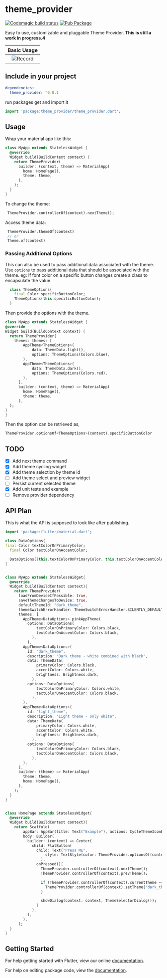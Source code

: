 # theme_provider

[![Codemagic build status](https://api.codemagic.io/apps/5cfb60390824820019d5af6b/5cfb60390824820019d5af6a/status_badge.svg)](https://codemagic.io/apps/5cfb60390824820019d5af6b/5cfb60390824820019d5af6a/latest_build)
[![Pub Package](https://img.shields.io/pub/v/theme_provider.svg)](https://pub.dartlang.org/packages/theme_provider)

Easy to use, customizable and pluggable Theme Provider.
**This is still a work in progress.4**

| Basic Usage           |
|:-------------:|
| ![Record](record.gif) |

## Include in your project

```yaml
dependencies:
  theme_provider: ^0.0.1
```

run packages get and import it

```dart
import 'package:theme_provider/theme_provider.dart';
```

## Usage

Wrap your material app like this:

```dart
class MyApp extends StatelessWidget {
  @override
  Widget build(BuildContext context) {
    return ThemeProvider(
      builder: (context, theme) => MaterialApp(
        home: HomePage(),
        theme: theme,
      ),
    );
  }
}
```

To change the theme:

```dart
 ThemeProvider.controllerOf(context).nextTheme();
```

Access theme data:

```dart
 ThemeProvider.themeOf(context)
 // or
 Theme.of(context)
```

### Passing Additional Options

This can also be used to pass additional data associated with the theme. Use `options` to pass additional data that should be associated with the theme.
eg: If font color on a specific button changes create a class to encapsulate the value.

```dart
  class ThemeOptions{
    final Color specificButtonColor;
    ThemeOptions(this.specificButtonColor);
  }
```

  Then provide the options with the theme.

  ```dart
class MyApp extends StatelessWidget {
  @override
  Widget build(BuildContext context) {
    return ThemeProvider(
      themes: themes: [
          AppTheme<ThemeOptions>(
              data: ThemeData.light(),
              options: ThemeOptions(Colors.blue),
          ),
          AppTheme<ThemeOptions>(
              data: ThemeData.dark(),
              options: ThemeOptions(Colors.red),
          ),
        ],
        builder: (context, theme) => MaterialApp(
          home: HomePage(),
          theme: theme,
        ),
    );
  }
}
  ```

Then the option can be retrieved as,

```dart
ThemeProvider.optionsOf<ThemeOptions>(context).specificButtonColor
```

## TODO

- [x] Add next theme command
- [x] Add theme cycling widget
- [x] Add theme selection by theme id
- [ ] Add theme select and preview widget
- [ ] Persist current selected theme
- [x] Add unit tests and example
- [ ] Remove provider dependency

## API Plan

This is what the API is supposed to look like after publishing.

```dart
import 'package:flutter/material.dart';

class DataOptions{
final Color textColorOnPrimaryColor;
  final Color textColorOnAccentColor;

  DataOptions({this.textColorOnPrimaryColor, this.textColorOnAccentColor});
}


class MyApp extends StatelessWidget{
  @override
  Widget build(BuildContext context){
    return ThemeProvider(
      loadFromDeviceIfPossible: true,
      saveThemeChangesToDevice: true,
      defaultThemeId: "dark_theme",
      themeSwitchErrorHandler: ThemeSwitchErrorHandler.SILENTLY_DEFAULT,
      themes: [
        AppTheme<DataOptions>.pinkAppTheme(
          options: DataOptions(
              textColorOnPrimaryColor: Colors.black,
              textColorOnAccentColor: Colors.black,
            ),
          ),
        AppTheme<DataOptions>(
          id: "dark_theme",
          description: "Dark theme - white combined with black",
          data: ThemeData(
              primaryColor: Colors.black,
              accentColor: Colors.white,
              brightness: Brightness.dark,
            ),
          options: DataOptions(
              textColorOnPrimaryColor: Colors.white,
              textColorOnAccentColor: Colors.black,
            ),
        ),
        AppTheme<DataOptions>(
          id: "light_theme",
          description: "Light theme - only white",
          data: ThemeData(
              primaryColor: Colors.white,
              accentColor: Colors.white,
              brightness: Brightness.dark,
            ),
          options: DataOptions(
              textColorOnPrimaryColor: Colors.black,
              textColorOnAccentColor: Colors.black,
            ),
        ),
      ],
      builder: (theme) => MaterialApp(
        theme: theme,
        home: HomePage(),
      ),
    );
  }
}


class HomePage extends StatelessWidget{
  @override
  Widget build(BuildContext context){
    return Scaffold(
        appBar: AppBar(title: Text("Example"), actions: CycleThemeIconButton()),
        body: Builder(
          builder: (context) => Center(
            child: FlatButton(
              child: Text("Press ME",
                  style: TextStyle(color: ThemeProvider.optionsOf(context).textColorOnAccentColor)
                ),
              onPressed(){
                ThemeProvider.controllerOf(context).nextTheme();
                ThemeProvider.controllerOf(context).prevTheme();

                if (ThemeProvider.controllerOf(context).currentTheme == 'lighr_theme'){
                  ThemeProvider.controllerOf(context).setTheme('dark_theme');
                }

                showDialog(context: context, ThemeSelectorDialog());
              }
            ),
          ),
        ),
      );
  }
}
```

## Getting Started

For help getting started with Flutter, view our online [documentation](https://flutter.io/).

For help on editing package code, view the [documentation](https://flutter.io/developing-packages/).
